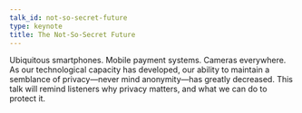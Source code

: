 ```yaml
---
talk_id: not-so-secret-future
type: keynote
title: The Not-So-Secret Future
---
```


Ubiquitous smartphones. Mobile payment systems. Cameras everywhere. As our technological capacity has developed, our ability to maintain a semblance of privacy—never mind anonymity—has greatly decreased. This talk will remind listeners why privacy matters, and what we can do to protect it.
